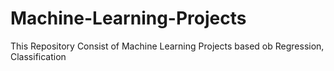 # Machine-Learning-Projects
This Repository Consist of Machine Learning Projects based ob Regression, Classification
